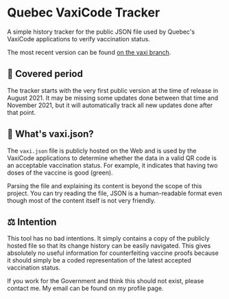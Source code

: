 # Quebec VaxiCode Tracker

A simple history tracker for the public JSON file used by Quebec's VaxiCode applications to verify vaccination status.

The most recent version can be found [on the vaxi branch](https://github.com/oceantume/quebec-vaxicode-tracker/blob/vaxi/vaxi.json).

## 📅 Covered period

The tracker starts with the very first public version at the time of release in August 2021. It may be missing some updates done between that time and November 2021, but it will automatically track all new updates done after that point.

## 📖 What's vaxi.json?

The `vaxi.json` file is publicly hosted on the Web and is used by the VaxiCode applications to determine whether the data in a valid QR code is an acceptable vaccination status. For example, it indicates that having two doses of the vaccine is good (green).

Parsing the file and explaining its content is beyond the scope of this project. You can try reading the file, JSON is a human-readable format even though most of the content itself is not very friendly.

## ⚖ Intention

This tool has no bad intentions. It simply contains a copy of the publicly hosted file so that its change history can be easily navigated. This gives absolutely no useful information for counterfeiting vaccine proofs because it should simply be a coded representation of the latest accepted vaccination status.

If you work for the Government and think this should not exist, please contact me. My email can be found on my profile page.
